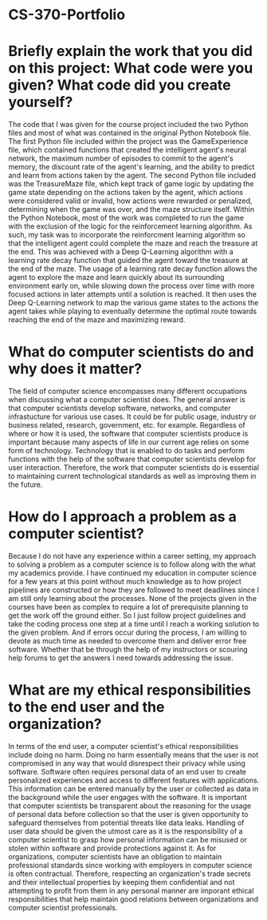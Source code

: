 # CS-370-Portfolio

# Briefly explain the work that you did on this project: What code were you given? What code did you create yourself?
The code that I was given for the course project included the two Python files and most of what was contained in the original Python Notebook file. The first Python file included within the project was the GameExperience file, which contained functions that created the intelligent agent's neural network, the maximum number of episodes to commit to the agent's memory, the discount rate of the agent's learning, and the ability to predict and learn from actions taken by the agent. The second Python file included was the TreasureMaze file, which kept track of game logic by updating the game state depending on the actions taken by the agent, which actions were considered valid or invalid, how actions were rewarded or penalized, determining when the game was over, and the maze structure itself. Within the Python Notebook, most of the work was completed to run the game with the exclusion of the logic for the reinforcement learning algorithm. As such, my task was to incorporate the reinforcment learning algorithm so that the intelligent agent could complete the maze and reach the treasure at the end. This was achieved with a Deep Q-Learning algorithm with a learning rate decay function that guided the agent toward the treasure at the end of the maze. The usage of a learning rate decay function allows the agent to explore the maze and learn quickly about its surrounding environment early on, while slowing down the process over time with more focused actions in later attempts until a solution is reached. It then uses the Deep Q-Learning network to map the various game states to the actions the agent takes while playing to eventually determine the optimal route towards reaching the end of the maze and maximizing reward.

# What do computer scientists do and why does it matter?
The field of computer science encompasses many different occupations when discussing what a computer scientist does. The general answer is that computer scientists develop software, networks, and computer infrastucture for various use cases. It could be for public usage, industry or business related, research, government, etc. for example. Regardless of where or how it is used, the software that computer scientists produce is important because many aspects of life in our current age relies on some form of technology. Technology that is enabled to do tasks and perform functions with the help of the software that computer scientists develop for user interaction. Therefore, the work that computer scientists do is essential to maintaining current technological standards as well as improving them in the future.

# How do I approach a problem as a computer scientist?
Because I do not have any experience within a career setting, my approach to solving a problem as a computer science is to follow along with the what my academics provide. I have continued my education in computer science for a few years at this point without much knowledge as to how project pipelines are constructed or how they are followed to meet deadlines since I am still only learning about the processes. None of the projects given in the courses have been as complex to require a lot of prerequisite planning to get the work off the ground either. So I just follow project guidelines and take the coding process one step at a time until I reach a working solution to the given problem. And if errors occur during the process, I am willing to devote as much time as needed to overcome them and deliver error free software. Whether that be through the help of my instructors or scouring help forums to get the answers I need towards addressing the issue. 

# What are my ethical responsibilities to the end user and the organization?
In terms of the end user, a computer scientist's ethical responsibilities include doing no harm. Doing no harm essentially means that the user is not compromised in any way that would disrespect their privacy while using software. Software often requires personal data of an end user to create personalized experiences and access to different features with applications. This information can be entered manually by the user or collected as data in the background while the user engages with the software. It is important that computer scientists be transparent about the reasoning for the usage of personal data before collection so that the user is given opportunity to safeguard themselves from potential threats like data leaks. Handling of user data should be given the utmost care as it is the responsibility of a computer scientist to grasp how personal information can be misused or stolen within software and provide protections against it. As for organizations, computer scientists have an obligation to maintain professional standards since working with employers in computer science is often contractual. Therefore, respecting an organization's trade secrets and their intellectual properties by keeping them confidential and not attempting to profit from them in any personal manner are imporant ethical responsibilities that help maintain good relations between organizations and computer scientist professionals.
